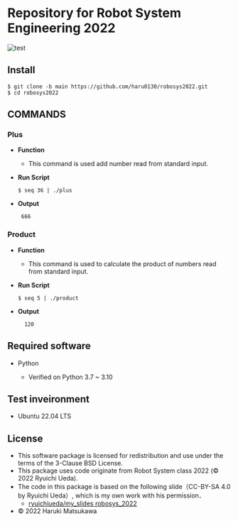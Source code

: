 # **Repository for Robot System Engineering 2022**
 ![test](https://github.com/haru0130/robosys2022/actions/workflows/test.yml/badge.svg)


## **Install**
  ``` 
  $ git clone -b main https://github.com/haru0130/robosys2022.git
  $ cd robosys2022
  ```

## **COMMANDS**

### **Plus** 


* **Function**
  
  * This command is used add number read from standard input.


*  **Run Script**
     ``` 
     $ seq 36 | ./plus
      ```
* **Output**
   ``` 
    666
    ```
### **Product**
* **Function**

  * This command is used to calculate the product of numbers read from standard input.


*  **Run Script**
     ``` 
     $ seq 5 | ./product
      ```
* **Output**
    ``` 
      120
    ```







## Required software



 * Python 
   
   * Verified on Python 3.7 ~ 3.10

## Test inveironment


 * Ubuntu 22.04 LTS

## License


* This software package is licensed for redistribution and use under the terms of the 3-Clause BSD License.
* This package uses code originate from Robot System class 2022 (© 2022 Ryuichi Ueda).
* The code in this package is based on the following slide（CC-BY-SA 4.0 by Ryuichi Ueda）, which is my own work with his permission．
    * [ryuichiueda/my_slides robosys_2022][def]
* © 2022 Haruki Matsukawa

[def]: https://github.com/ryuichiueda/my_slides/tree/master/robosys_2022